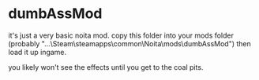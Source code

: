 # dumbAssMod
 
it's just a very basic noita mod. copy this folder into your mods folder (probably "...\Steam\steamapps\common\Noita\mods\dumbAssMod") then load it up ingame.

you likely won't see the effects until you get to the coal pits.
